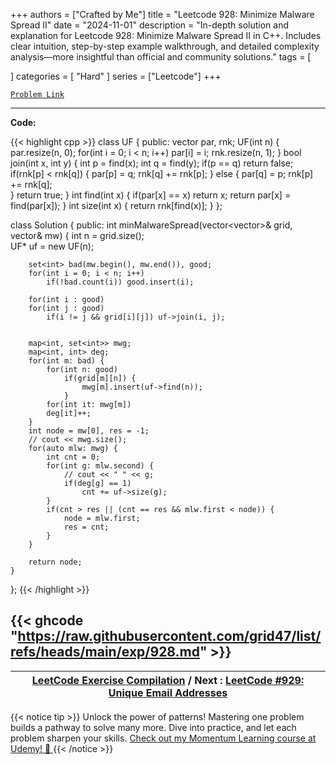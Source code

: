 
+++
authors = ["Crafted by Me"]
title = "Leetcode 928: Minimize Malware Spread II"
date = "2024-11-01"
description = "In-depth solution and explanation for Leetcode 928: Minimize Malware Spread II in C++. Includes clear intuition, step-by-step example walkthrough, and detailed complexity analysis—more insightful than official and community solutions."
tags = [
    
]
categories = [
    "Hard"
]
series = ["Leetcode"]
+++



[`Problem Link`](https://leetcode.com/problems/minimize-malware-spread-ii/description/)

---

**Code:**

{{< highlight cpp >}}
class UF {
    public:
    vector<int> par, rnk;
    UF(int n) {
        par.resize(n, 0);
        for(int i = 0; i < n; i++)
            par[i] = i;
        rnk.resize(n, 1);
    }
    bool join(int x, int y) {
        int p = find(x);
        int q = find(y);
        if(p == q) return false;
        if(rnk[p] < rnk[q]) {
            par[p] = q;
            rnk[q] += rnk[p];
        } else {
            par[q] = p;
            rnk[p] += rnk[q];            
        }
        return true;
    }
    int find(int x) {
        if(par[x] == x) return x;
        return par[x] = find(par[x]);
    }
    int size(int x) {
        return rnk[find(x)];
    }
};

class Solution {
public:
    int minMalwareSpread(vector<vector<int>>& grid, vector<int>& mw) {
        int n = grid.size();        
        UF* uf = new UF(n);
        
        set<int> bad(mw.begin(), mw.end()), good;
        for(int i = 0; i < n; i++)
            if(!bad.count(i)) good.insert(i);
        
        for(int i : good)
        for(int j : good)
            if(i != j && grid[i][j]) uf->join(i, j);
        
        
        map<int, set<int>> mwg;
        map<int, int> deg;
        for(int m: bad) {
            for(int n: good)
                if(grid[m][n]) {
                    mwg[m].insert(uf->find(n));
                }
            for(int it: mwg[m])
            deg[it]++;
        }
        int node = mw[0], res = -1;
        // cout << mwg.size();
        for(auto mlw: mwg) {
            int cnt = 0;
            for(int g: mlw.second) {
                // cout << " " << g;
                if(deg[g] == 1)
                    cnt += uf->size(g);
            }
            if(cnt > res || (cnt == res && mlw.first < node)) {
                node = mlw.first;
                res = cnt;
            }
        }
        
        return node;
    }
};
{{< /highlight >}}

{{< ghcode "https://raw.githubusercontent.com/grid47/list/refs/heads/main/exp/928.md" >}}
---

| [LeetCode Exercise Compilation](https://grid47.xyz/leetcode/) / Next : [LeetCode #929: Unique Email Addresses](https://grid47.xyz/posts/leetcode_929) |
| --- |
{{< notice tip >}}
Unlock the power of patterns! Mastering one problem builds a pathway to solve many more. Dive into practice, and let each problem sharpen your skills. [Check out my Momentum Learning course at Udemy! 🚀 ](https://www.udemy.com/course/algorithms-and-data-structures-in-cpp/)
{{< /notice >}}

